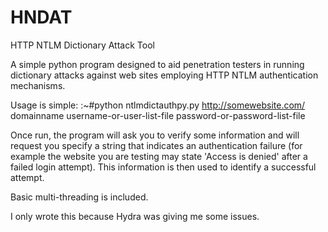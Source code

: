 # HNDAT
HTTP NTLM Dictionary Attack Tool

A simple python program designed to aid penetration testers in running dictionary attacks against web sites employing HTTP NTLM authentication mechanisms.

Usage is simple:
:~#python ntlmdictauthpy.py http://somewebsite.com/ domainname username-or-user-list-file password-or-password-list-file

Once run, the program will ask you to verify some information and will request you specify a string that indicates an authentication failure (for example the website you are testing may state 'Access is denied' after a failed login attempt).  This information is then used to identify a successful attempt.

Basic multi-threading is included.

I only wrote this because Hydra was giving me some issues.
